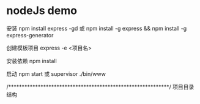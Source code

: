 # nodeJs demo

安装 
npm install express -gd
或
npm install -g express && npm install -g express-generator

创建模板项目
	express -e <项目名>

安装依赖
	npm install

启动
	npm start
	或
	supervisor ./bin/www



/************************************************************/
项目目录结构
